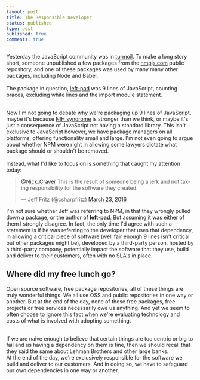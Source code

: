 ```yaml
---
layout: post
title: The Responsible Developer
status: published
type: post
published: true
comments: true
---
```


Yesterday the JavaScript community was in [turmoil](http://www.theregister.co.uk/2016/03/23/npm_left_pad_chaos/). To make a long story short, someone unpublished
a few packages from the [nmpjs.com](https://npmjs.com) public repository, and one of these packages was used by many many other packages, including Node and Babel.
<br/>
<br/>
The package in question, [left-pad](https://github.com/azer/left-pad/blob/master/index.js) was 9 lines of JavaScript, counting braces, excluding
white lines and the import module statement.
<br/>
<br/>

Now I'm not going to debate why we're packaging up 9 lines of JavaScript, maybe it's because [NIH syndrome](https://en.wikipedia.org/wiki/Not_invented_here) is stronger than we think, or maybe it's just a consequence
of JavaScript not having a standard library. This isn't exclusive to JavaScript however, we have package managers on all platforms, offering functionality small and large.  I'm not even going to argue about whether NPM were right in allowing some lawyers dictate what package should or shouldn't be removed.
<br/>
<br/>
Instead, what I'd like to focus on is something that caught my attention today:
<br/>
<blockquote class="twitter-tweet" data-lang="en"><p lang="en" dir="ltr"><a href="https://twitter.com/Nick_Craver">@Nick_Craver</a> This is the result of someone being a jerk and not taking responsibility for the software they created.</p>&mdash; Jeff Fritz (@csharpfritz) <a href="https://twitter.com/csharpfritz/status/712455333315276800">March 23, 2016</a></blockquote> <script async src="//platform.twitter.com/widgets.js" charset="utf-8"></script>


I'm not sure whether Jeff was referring to NPM, in that they wrongly pulled down a package, or the author of **left-pad**. But assuming it was either of them
I strongly disagree. In fact, the only time I'd agree with such a statement is if he was referring to the developer that uses that dependency, in allowing
a critical piece of software (well fair enough 9 lines isn't critical but other packages might be), developed by a third-party person, hosted by a third-party company, potentially impact the software that they use, build and
deliver to their customers, often with no SLA's in place.

## Where did my free lunch go?
Open source software, free package repositories, all of these things are truly wonderful things. We all use OSS and public repositories in one way or another. But at the end
of the day, none of these free packages, free projects or free services necessarily owe us anything. And yet we seem to often choose to ignore this fact when we're evaluating technology and costs of what is involved with adopting something.

<br/>
If we are naive enough to believe that certain things are too centric or big to fail and us having a dependency on them is fine, then we should recall that they said the same about Lehman Brothers and other large banks.

<br/>
At the end of the day, we're exclusively responsible for the software we build and deliver to our customers. And in doing so, we have to safeguard our own dependencies in one way or another.







